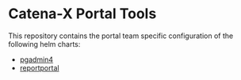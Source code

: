 # Catena-X Portal Tools

This repository contains the portal team specific configuration of the following helm charts:

* [pgadmin4](https://artifacthub.io/packages/helm/runix/pgadmin4)
* [reportportal](https://artifacthub.io/packages/helm/reportportal/reportportal)